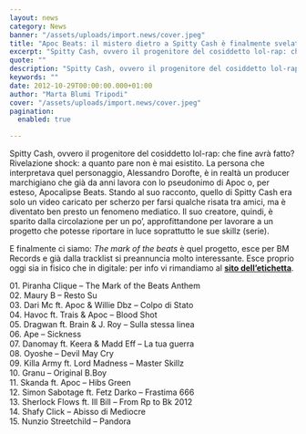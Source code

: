 ```yaml
---
layout: news
category: News
banner: "/assets/uploads/import.news/cover.jpeg"
title: "Apoc Beats: il mistero dietro a Spitty Cash è finalmente svelato"
excerpt: "Spitty Cash, ovvero il progenitore del cosiddetto lol-rap: che fine avrà fatto? Rivelazione shock: a quanto pare non è mai esistito. La persona che interpretava quel personaggio, Alessandro Dorofte, è in realtà un producer marchigiano che già da anni lavora con lo pseudonimo di Apoc o, per esteso, Apocalipse Beats. Stando al suo racconto, quello [&hellip"
quote: ""
description: "Spitty Cash, ovvero il progenitore del cosiddetto lol-rap: che fine avrà fatto? Rivelazione shock: a quanto pare non è mai esistito. La persona che interpretava quel personaggio, Alessandro Dorofte, è in realtà un producer marchigiano che già da anni lavora con lo pseudonimo di Apoc o, per esteso, Apocalipse Beats. Stando al suo racconto, quello [&hellip"
keywords: ""
date: 2012-10-29T00:00:00.000+01:00
author: "Marta Blumi Tripodi"
cover: "/assets/uploads/import.news/cover.jpeg"
pagination:
  enabled: true

---
```


Spitty Cash, ovvero il progenitore del cosiddetto lol-rap: che fine avrà fatto? Rivelazione shock: a quanto pare non è mai esistito. La persona che interpretava quel personaggio, Alessandro Dorofte, è in realtà un producer marchigiano che già da anni lavora con lo pseudonimo di Apoc o, per esteso, Apocalipse Beats. Stando al suo racconto, quello di Spitty Cash era solo un video caricato per scherzo per farsi qualche risata tra amici, ma è diventato ben presto un fenomeno mediatico. Il suo creatore, quindi, è sparito dalla circolazione per un po’, approfittandone per lavorare a un progetto che potesse riportare in luce soprattutto le sue skillz (serie).

E finalmente ci siamo: _The mark of the beats_ è quel progetto, esce per BM Records e già dalla tracklist si preannuncia molto interessante. Esce proprio oggi sia in fisico che in digitale: per info vi rimandiamo al [**sito dell’etichetta**](http://www.bmrecords.eu/ "http://www.bmrecords.eu/").

01\. Piranha Clique – The Mark of the Beats Anthem  
02\. Maury B – Resto Su  
03\. Dari Mc ft. Apoc & Willie Dbz – Colpo di Stato  
04\. Havoc ft. Trais & Apoc – Blood Shot  
05\. Dragwan ft. Brain & J. Roy – Sulla stessa linea  
06\. Ape – Sickness  
07\. Danomay ft. Keera & Madd Eff – La tua guerra  
08\. Oyoshe – Devil May Cry  
09\. Killa Army ft. Lord Madness – Master Skillz  
10\. Granu – Original B.Boy  
11\. Skanda ft. Apoc – Hibs Green  
12\. Simon Sabotage ft. Fetz Darko – Frastima 666  
13\. Sherlock Flows ft. Ill Bill – From Rp to Bk 2012  
14\. Shafy Click – Abisso di Mediocre  
15\. Nunzio Streetchild – Pandora  